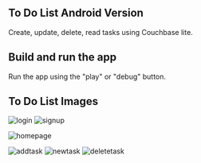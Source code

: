 
## To Do List Android Version

Create, update, delete, read tasks using Couchbase lite.

## Build and run the app

Run the app using the "play" or "debug" button.

## To Do List Images
![login](https://user-images.githubusercontent.com/48391281/113480904-70e99800-949f-11eb-9cbf-0be0981c69db.jpeg) ![signup](https://user-images.githubusercontent.com/48391281/113480906-71822e80-949f-11eb-8d89-413a899f8b1b.jpeg) 

![homepage](https://user-images.githubusercontent.com/48391281/113480903-70510180-949f-11eb-90c3-c92f1a07658b.jpeg)

![addtask](https://user-images.githubusercontent.com/48391281/113480900-6e873e00-949f-11eb-951b-6866878b9769.jpeg) ![newtask](https://user-images.githubusercontent.com/48391281/113480905-70e99800-949f-11eb-89dd-9ed0beb4ccbf.jpeg) ![deletetask](https://user-images.githubusercontent.com/48391281/113480902-6fb86b00-949f-11eb-9704-76853c6fcfef.jpeg)





